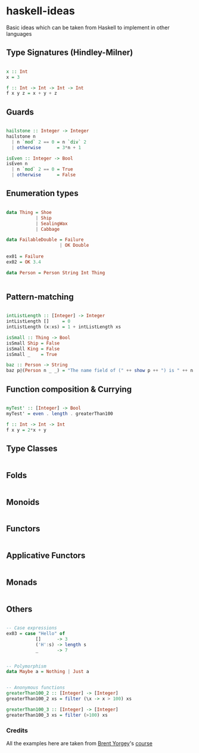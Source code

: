 # haskell-ideas
Basic ideas which can be taken from Haskell to implement in other languages


## Type Signatures (Hindley-Milner)

```haskell

x :: Int
x = 3

f :: Int -> Int -> Int -> Int
f x y z = x + y + z

```


## Guards

```haskell

hailstone :: Integer -> Integer
hailstone n
  | n `mod` 2 == 0 = n `div` 2
  | otherwise      = 3*n + 1

isEven :: Integer -> Bool
isEven n 
  | n `mod` 2 == 0 = True
  | otherwise      = False

```


## Enumeration types

```haskell

data Thing = Shoe 
           | Ship 
           | SealingWax 
           | Cabbage 

data FailableDouble = Failure
                    | OK Double
                    
ex01 = Failure
ex02 = OK 3.4

data Person = Person String Int Thing
        

```


## Pattern-matching

```haskell

intListLength :: [Integer] -> Integer
intListLength []     = 0
intListLength (x:xs) = 1 + intListLength xs

isSmall :: Thing -> Bool
isSmall Ship = False
isSmall King = False
isSmall _    = True

baz :: Person -> String
baz p@(Person n _ _) = "The name field of (" ++ show p ++ ") is " ++ n

```


## Function composition & Currying

```haskell

myTest' :: [Integer] -> Bool
myTest' = even . length . greaterThan100

f :: Int -> Int -> Int
f x y = 2*x + y

```


## Type Classes

```haskell
```


## Folds

```haskell
```


## Monoids

```haskell
```


## Functors

```haskell
```


## Applicative Functors

```haskell
```


## Monads

```haskell
```


## Others

```haskell

-- Case expressions
ex03 = case "Hello" of
           []      -> 3
           ('H':s) -> length s
           _       -> 7


-- Polymorphism
data Maybe a = Nothing | Just a


-- Anonymous functions
greaterThan100_2 :: [Integer] -> [Integer]
greaterThan100_2 xs = filter (\x -> x > 100) xs

greaterThan100_3 :: [Integer] -> [Integer]
greaterThan100_3 xs = filter (>100) xs


```

### Credits

All the examples here are taken from [Brent Yorgey](https://byorgey.wordpress.com/)'s [course](http://www.seas.upenn.edu/~cis194/spring13/lectures.html)
